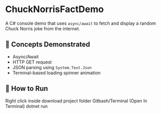# ChuckNorrisFactDemo

A C# console demo that uses `async/await` to fetch and display a random Chuck Norris joke from the internet.

## 🧠 Concepts Demonstrated

- Async/Await
- HTTP GET request
- JSON parsing using `System.Text.Json`
- Terminal-based loading spinner animation

## 🚀 How to Run
Right click inside download project folder
Gitbash/Terminal (Open In Terminal)
dotnet run